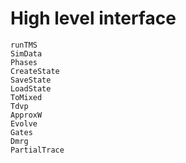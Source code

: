 # High level interface

```@docs
runTMS
SimData
Phases
CreateState
SaveState
LoadState
ToMixed
Tdvp
ApproxW
Evolve
Gates
Dmrg
PartialTrace
```